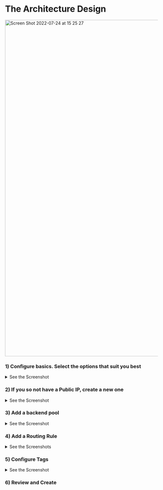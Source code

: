 # The Architecture Design

<img width="1104" alt="Screen Shot 2022-07-24 at 15 25 27" src="https://user-images.githubusercontent.com/61777390/180646888-7fb98a3e-7a94-46af-a667-fee5234021b3.png">


### 1) Configure basics. Select the options that suit you best

<details><summary>See the Screenshot</summary>
<p>

<img width="865" alt="Screen Shot 2022-07-30 at 08 18 06" src="https://user-images.githubusercontent.com/61777390/181900031-798b3ebf-b819-47fb-bb85-0bbae7e6b5f8.png">

</p>
</details>

### 2) If you so not have a Public IP, create a new one

<details><summary>See the Screenshot</summary>
<p>

<img width="846" alt="Screen Shot 2022-07-30 at 08 19 38" src="https://user-images.githubusercontent.com/61777390/181900106-619495bb-cc30-42a1-9b59-7146df6bda03.png">

</p>
</details>

### 3) Add a backend pool

<details><summary>See the Screenshot</summary>
<p>

<img width="1728" alt="Screen Shot 2022-07-30 at 08 20 50" src="https://user-images.githubusercontent.com/61777390/181900254-b732ab72-6bf6-47fe-ad80-f68b461f270f.png">

</p>
</details>

### 4) Add a Routing Rule

<details><summary>See the Screenshots</summary>
<p>

<img width="1728" alt="Screen Shot 2022-07-30 at 08 26 01" src="https://user-images.githubusercontent.com/61777390/181900470-1a9e1438-b167-4d4f-8fad-16481f5f57c3.png">

<img width="1728" alt="Screen Shot 2022-07-30 at 08 24 53" src="https://user-images.githubusercontent.com/61777390/181900966-b7634484-5be5-49d8-9a95-c69a02a07ef0.png">

</p>
</details>

### 5) Configure Tags

<details><summary>See the Screenshot</summary>
<p>

<img width="859" alt="Screen Shot 2022-07-30 at 08 26 31" src="https://user-images.githubusercontent.com/61777390/181900825-99d8e396-0992-4532-802c-1ffd5ffc9722.png">

</p>
</details>

### 6) Review and Create



